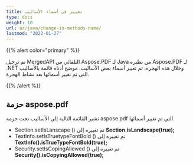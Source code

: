 ```yaml
---
title: تغيير في أسماء الأساليب
type: docs
weight: 10
url: ar/java/change-in-methods-name/
lastmod: "2022-01-27"
---
```


{{% alert color="primary" %}}

تم ترحيل MergedAPI التلقائي من Aspose.PDF لـ Java من نظيره Aspose.PDF لـ .NET وخلال هذه الهجرة، تم تغيير أسماء بعض الأساليب. موضح أدناه قائمة بالأساليب التي تم تغيير أسمائها بعد نشاط الهجرة.

{{% /alert %}}

## حزمة aspose.pdf

تشير القائمة التالية إلى الأساليب تحت حزمة aspose.pdf التي تم تغيير أسمائها.

- Section.setIsLanscape () تم تغييره إلى **Section.isLandscape(true);**
- TextInfo.setIsTruetypeFontBold () تم تغييره إلى **TextInfo().isTrueTypeFontBold(true);**
- Security.setIsCopingAllowed () تم تغييره إلى **Security().isCopyingAllowed(true);**